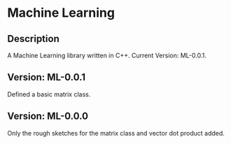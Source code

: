 # Machine Learning
## Description
 A Machine Learning library written in C++. Current Version: ML-0.0.1.
## Version: ML-0.0.1
 Defined a basic matrix class.
## Version: ML-0.0.0
 Only the rough sketches for the matrix class and vector dot product added.
